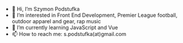 - 👋 Hi, I’m Szymon Podstufka
- 👀 I’m interested in Front End Development, Premier League football, outdoor apparel and gear, rap music
- 🌱 I’m currently learning JavaScript and Vue
- 📫 How to reach me: s.podstufka(at)gmail.com
